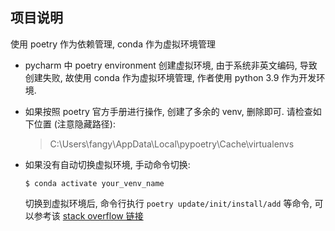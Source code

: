 ## 项目说明

使用 poetry 作为依赖管理, conda 作为虚拟环境管理 

* pycharm 中 poetry environment 创建虚拟环境, 由于系统非英文编码, 导致创建失败, 故使用 conda 作为虚拟环境管理, 作者使用 python 3.9 作为开发环境.

* 如果按照 poetry 官方手册进行操作, 创建了多余的 venv, 删除即可. 请检查如下位置 (注意隐藏路径):

    > C:\Users\fangy\AppData\Local\pypoetry\Cache\virtualenvs


* 如果没有自动切换虚拟环境, 手动命令切换:
    ```
    $ conda activate your_venv_name
    ```
    切换到虚拟环境后, 命令行执行 `poetry update/init/install/add` 等命令, 可以参考该 [stack overflow 链接](https://stackoverflow.com/questions/70851048/does-it-make-sense-to-use-conda-poetry)